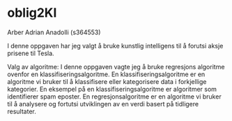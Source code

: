 # oblig2KI
Arber Adrian Anadolli (s364553)

I denne oppgaven har jeg valgt å bruke kunstlig intelligens til å forutsi aksje prisene til Tesla. 

Valg av algoritme: 
I denne oppgaven vagte jeg å bruke regresjons algoritme ovenfor en klassifiseringsalgoritme.
En klassifiseringsalgoritme er en algoritme vi bruker til å klassifisere eller kategorisere data i forkjellige kategorier.
En eksempel på en klassifiseringsalgoritme er algoritmer som identifierer spam eposter. 
En regresjonsalgoritme er en algoritme vi bruker til å analysere og fortutsi utviklingen av en verdi basert på tidligere resultater.

